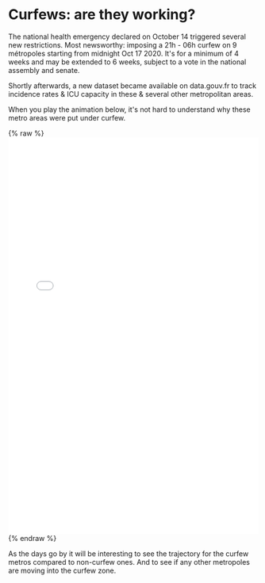 # Curfews: are they working?

The national health emergency declared on October 14 triggered several new restrictions. Most newsworthy: imposing a 21h - 06h curfew on 9 métropoles starting from midnight Oct 17 2020. It's for a minimum of 4 weeks and may be extended to 6 weeks, subject to a vote in the national assembly and senate.

Shortly afterwards, a new dataset became available on data.gouv.fr to track incidence rates & ICU capacity in these & several other metropolitan areas. 

When you play the animation below, it's not hard to understand why these metro areas were put under curfew.

{% raw %}<iframe width="100%" height="800" frameborder="0" scrolling="no" src="//plotly.com/~limegimlet/138.embed"></iframe>{% endraw %}

As the days go by it will be interesting to see the trajectory for the curfew metros compared to non-curfew ones.  And to see if any other metropoles are moving into the curfew zone.
